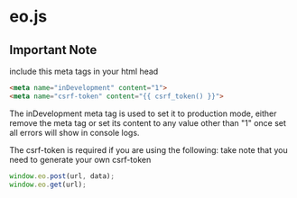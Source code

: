 # eo.js

## Important Note

include this meta tags in your html head

```html
<meta name="inDevelopment" content="1">
<meta name="csrf-token" content="{{ csrf_token() }}">
```

The inDevelopment meta tag is used to set it to production mode, either remove the meta tag or set its content to any value other than "1" once set all errors will show in console logs.

The csrf-token is required if you are using the following:
take note that you need to generate your own csrf-token

```javascript
window.eo.post(url, data);
window.eo.get(url);
```
